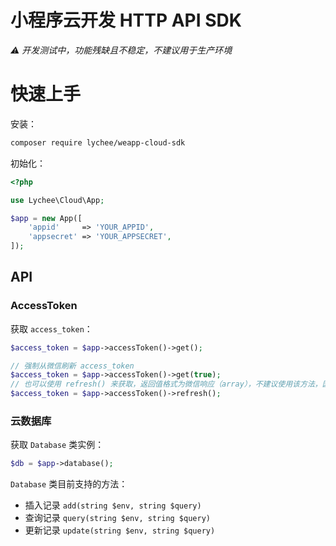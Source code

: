 # 小程序云开发 HTTP API SDK

*⚠️ 开发测试中，功能残缺且不稳定，不建议用于生产环境*

# 快速上手

安装：

```bash
composer require lychee/weapp-cloud-sdk
```

初始化：

```PHP
<?php

use Lychee\Cloud\App;

$app = new App([
    'appid'     => 'YOUR_APPID',
    'appsecret' => 'YOUR_APPSECRET',
]);
```

## API

### AccessToken

获取 `access_token`：

```PHP
$access_token = $app->accessToken()->get();

// 强制从微信刷新 access_token
$access_token = $app->accessToken()->get(true);
// 也可以使用 refresh() 来获取，返回值格式为微信响应（array），不建议使用该方法，因为该方法不会将获取到的最新 token 写入缓存
$access_token = $app->accessToken()->refresh();
```

### 云数据库

获取 `Database` 类实例：

```PHP
$db = $app->database();
```

`Database` 类目前支持的方法：

 - 插入记录 `add(string $env, string $query)`
 - 查询记录 `query(string $env, string $query)`
 - 更新记录 `update(string $env, string $query)`